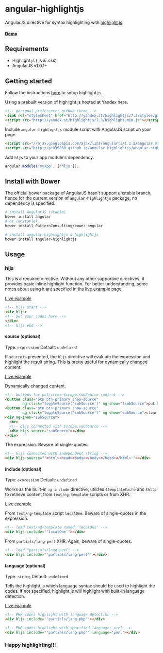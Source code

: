 # angular-highlightjs

AngularJS directive for syntax highlighting with [highlight.js](http://highlightjs.org/).

#### [Demo](http://plnkr.co/edit/OPxzDu?p=preview)

## Requirements

* Highlight.js (.js & .css)
* AngularJS v1.0.1+


## Getting started

Follow the instructions [here](http://softwaremaniacs.org/soft/highlight/en/download/) to setup highlight.js.

Using a prebuilt version of highlight.js hosted at Yandex here.
```html
<!-- personal preference: github theme -->
<link rel="stylesheet" href="http://yandex.st/highlightjs/7.3/styles/github.min.css">
<script src="http://yandex.st/highlightjs/7.3/highlight.min.js"></script>
```

Include `angular-highlightjs` module script with AngularJS script on your page.
```html
<script src="//ajax.googleapis.com/ajax/libs/angularjs/1.1.5/angular.min.js"></script>
<script src="http://pc035860.github.io/angular-highlightjs/angular-highlightjs.min.js"></script>
```

Add `hljs` to your app module's dependency.
```js
angular.module('myApp', ['hljs']);
```

## Install with Bower

The official bower package of AngularJS hasn't support unstable branch, hence for the current version of `angular-highlightjs` package, no dependency is specified.

```sh
# install AngularJS (stable)
bower install angular
# or (unstable)
bower install PatternConsulting/bower-angular

# install angular-highlightjs & highlightjs
bower install angular-highlightjs
```

## Usage

### hljs
This is a required directive. Without any other supportive directives, it provides basic inline highlight function. For better understanding, some notes about using it are specified in the live example page.

[Live example](http://pc035860.github.io/angular-highlightjs/example/#/hljs)

```html
<!-- hljs start -->
<div hljs>
<!-- put your codes here -->
</div>
<!-- hljs end -->
```

#### source (optional)
Type: `expression`
Default: `undefined`

If `source` is presented, the `hljs` directive will evaluate the expression and highlight the result string. This is pretty useful for dynamically changed content.

[Live example](http://pc035860.github.io/angular-highlightjs/example/#/hljs-source)

Dynamically changed content.
```html
<!-- buttons for put/clear $scope.subSource content -->
<button class="btn btn-primary show-source" 
        ng-click="toggleSource('subSource')" ng-show="!subSource">put $scope.subSource</button>
<button class="btn btn-primary show-source" 
        ng-click="toggleSource('subSource')" ng-show="subSource">clear $scope.subSource</button>
<div ng-show="subSource">
  <br>
  <!-- hljs connected with $scope.subSource -->
  <div hljs source="subSource"></div>
</div>
```

The expression. Beware of single-quotes.
```html
<!-- hljs connected with independent string -->
<div hljs source="'<html><head><body></body></head></html>'"></div>
```

#### include (optional)
Type: `expression`
Default: `undefined`

Works as the built-in `ng-include` directive, utilizes `$templateCache` and `$http` to retrieve content from `text/ng-template` scripts or from XHR.

[Live example](http://pc035860.github.io/angular-highlightjs/example/#/hljs-include)

From `text/ng-template` script `localOne`. Beware of single-quotes in the expression.
```html
<!-- load text/ng-template named 'localOne' -->
<div hljs include="'localOne'"></div>
```

From `partials/lang-perl` XHR. Again, beware of single-quotes.
```html
<!-- load "partials/lang-perl" -->
<div hljs include="'partials/lang-perl'"></div>
```

#### language (optional)
Type: `string`
Default: `undefined`

Tells the highlight.js which language syntax should be used to highlight the codes. If not specified, highlight.js will highlight with built-in language detection.

[Live example](http://pc035860.github.io/angular-highlightjs/example/#/hljs-language)

```html
<!-- PHP codes highlight with language detection -->
<div hljs include="'partials/lang-php'"></div>

<!-- PHP codes highlight with specified language: perl -->
<div hljs include="'partials/lang-php'" language="perl"></div>
```

### Happy highlighting!!!
